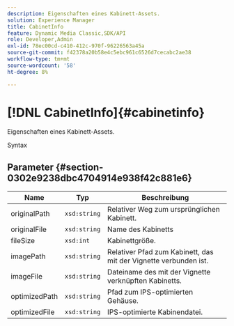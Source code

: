 ```yaml
---
description: Eigenschaften eines Kabinett-Assets.
solution: Experience Manager
title: CabinetInfo
feature: Dynamic Media Classic,SDK/API
role: Developer,Admin
exl-id: 78ec00cd-c410-412c-970f-96226563a45a
source-git-commit: f42378a20b58e4c5ebc961c6526d7cecabc2ae38
workflow-type: tm+mt
source-wordcount: '58'
ht-degree: 8%

---
```


# [!DNL CabinetInfo]{#cabinetinfo}

Eigenschaften eines Kabinett-Assets.

Syntax

## Parameter {#section-0302e9238dbc4704914e938f42c881e6}

| Name | Typ | Beschreibung |
|---|---|---|
| originalPath | `xsd:string` | Relativer Weg zum ursprünglichen Kabinett. |
| originalFile | `xsd:string` | Name des Kabinetts |
| fileSize | `xsd:int` | Kabinettgröße. |
| imagePath | `xsd:string` | Relativer Pfad zum Kabinett, das mit der Vignette verbunden ist. |
| imageFile | `xsd:string` | Dateiname des mit der Vignette verknüpften Kabinetts. |
| optimizedPath | `xsd:string` | Pfad zum IPS-optimierten Gehäuse. |
| optimizedFile | `xsd:string` | IPS-optimierte Kabinendatei. |
